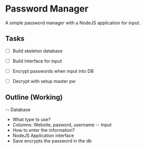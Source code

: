 # Password Manager
A simple password manager with a NodeJS application for input.

## Tasks
- [ ] Build skeleton database

- [ ] Build Interface for input

- [ ] Encrypt passwords when input into DB

- [ ] Decrypt with setup master pw



## Outline (Working)
-- Database
- What type to use?
- Columns: Website, pasword, username
-- Input
- How to enter the information?
- NodeJS Application interface
- Save encrypts the password in the db

